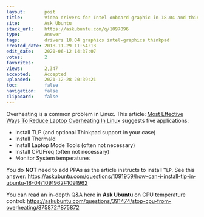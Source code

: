 ```yaml
---
layout:       post
title:        Video drivers for Intel onboard graphic in 18.04 and thinkpad t410
site:         Ask Ubuntu
stack_url:    https://askubuntu.com/q/1097096
type:         Answer
tags:         drivers 18.04 graphics intel-graphics thinkpad
created_date: 2018-11-29 11:54:13
edit_date:    2020-06-12 14:37:07
votes:        2
favorites:    
views:        2,347
accepted:     Accepted
uploaded:     2021-12-28 20:39:21
toc:          false
navigation:   false
clipboard:    false
---
```


Overheating is a common problem in Linux. This article: [Most Effective Ways To Reduce Laptop Overheating In Linux][1] suggests five applications:

- Install TLP (and optional Thinkpad support in your case)
- Install Thermald
- Install Laptop Mode Tools (often not necessary)
- Install CPUFreq (often not necessary)
- Monitor System temperatures

You do **NOT** need to add PPAs as the article instructs to install `TLP`. See this answer: https://askubuntu.com/questions/1091959/how-can-i-install-tlp-in-ubuntu-18-04/1091962#1091962

You can read an in-depth Q&A here in **Ask Ubuntu** on CPU temperature control: https://askubuntu.com/questions/391474/stop-cpu-from-overheating/875872#875872

  [1]: https://itsfoss.com/reduce-overheating-laptops-linux/
